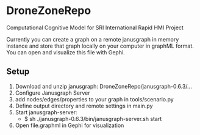 # DroneZoneRepo
Computational Cognitive Model for SRI International Rapid HMI Project

Currently you can create a graph on a remote janusgraph in memory instance and store that graph locally on your computer in graphML format.
You can open and visualize this file with Gephi. 

## Setup
1. Download and unzip janusgraph: DroneZoneRepo/janusgraph-0.6.3/... 
2. Configure Janusgraph Server
3. add nodes/edges/properties to your graph in tools/scenario.py
4. Define output directory and remote settings in main.py
5. Start janusgraph-server:
   - $ sh ./janusgraph-0.6.3/bin/janusgraph-server.sh start
6. Open file.graphml in Gephi for visualization